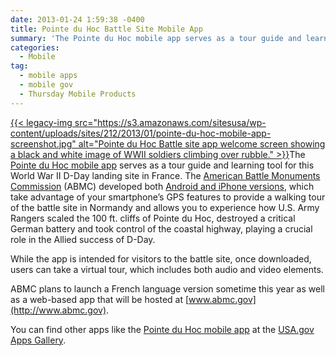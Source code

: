 ```yaml
---
date: 2013-01-24 1:59:38 -0400
title: Pointe du Hoc Battle Site Mobile App
summary: 'The Pointe du Hoc mobile app serves as a tour guide and learning tool for this World War II D-Day landing site in France. The American Battle Monuments Commission (ABMC) developed both Android'
categories:
  - Mobile
tag:
  - mobile apps
  - mobile gov
  - Thursday Mobile Products
---
```


[{{< legacy-img src="https://s3.amazonaws.com/sitesusa/wp-content/uploads/sites/212/2013/01/pointe-du-hoc-mobile-app-screenshot.jpg" alt="Pointe du Hoc Battle site app welcome screen showing a black and white image of WWII soldiers climbing over rubble." >}}](https://s3.amazonaws.com/sitesusa/wp-content/uploads/sites/212/2013/01/pointe-du-hoc-mobile-app-screenshot.jpg)The [Pointe du Hoc mobile app](http://www.abmc.gov/events/PDH_APP_Release.php) serves as a tour guide and learning tool for this World War II D-Day landing site in France. The [American Battle Monuments Commission](http://www.abmc.gov/home.php) (ABMC) developed both [Android and iPhone versions](http://www.abmc.gov/events/PDH_APP_Release.php), which take advantage of your smartphone&#8217;s GPS features to provide a walking tour of the battle site in Normandy and allows you to experience how U.S. Army Rangers scaled the 100 ft. cliffs of Pointe du Hoc, destroyed a critical German battery and took control of the coastal highway, playing a crucial role in the Allied success of D-Day.

While the app is intended for visitors to the battle site, once downloaded, users can take a virtual tour, which includes both audio and video elements.

ABMC plans to launch a French language version sometime this year as well as a web-based app that will be hosted at [www.abmc.gov](http://www.abmc.gov).

You can find other apps like the [Pointe du Hoc mobile app](http://www.abmc.gov/events/PDH_APP_Release.php) at the [USA.gov Apps Gallery](http://apps.usa.gov/).
